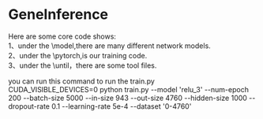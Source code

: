 # GeneInference

Here are some core code shows:  
1、under the \model,there are many different network models.  
2、under the \pytorch,is our training code.  
3、under the \until，there are some tool files.  

you can run this command to run the train.py  
CUDA_VISIBLE_DEVICES=0 python train.py --model 'relu_3' --num-epoch 200 --batch-size 5000 --in-size 943 --out-size 4760 --hidden-size 1000 --dropout-rate 0.1 --learning-rate 5e-4 --dataset '0-4760'
